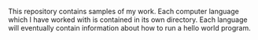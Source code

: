 This repository contains samples of my work.
Each computer language which I have worked with is contained in its own directory.
Each language will eventually contain information about how to run a hello world program.
